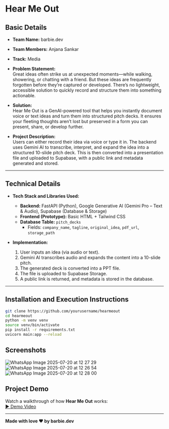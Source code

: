 # Hear Me Out

## Basic Details

- **Team Name:** barbie.dev  
- **Team Members:** Anjana Sankar  
- **Track:** Media  
- **Problem Statement:**  
  Great ideas often strike us at unexpected moments—while walking, showering, or chatting with a friend. But these ideas are frequently forgotten before they’re captured or developed. There’s no lightweight, accessible solution to quickly record and structure them into something actionable.

- **Solution:**  
  Hear Me Out is a GenAI-powered tool that helps you instantly document voice or text ideas and turn them into structured pitch decks. It ensures your fleeting thoughts aren’t lost but preserved in a form you can present, share, or develop further.

- **Project Description:**  
  Users can either record their idea via voice or type it in. The backend uses Gemini AI to transcribe, interpret, and expand the idea into a structured 10-slide pitch deck. This is then converted into a presentation file and uploaded to Supabase, with a public link and metadata generated and stored.

---

## Technical Details

- **Tech Stack and Libraries Used:**
  - **Backend:** FastAPI (Python), Google Generative AI (Gemini Pro – Text & Audio), Supabase (Database & Storage)
  - **Frontend (Prototype):** Basic HTML + Tailwind CSS
  - **Database Table:** `pitch_decks`  
    - Fields: `company_name`, `tagline`, `original_idea`, `pdf_url`, `storage_path`

- **Implementation:**  
  1. User inputs an idea (via audio or text).
  2. Gemini AI transcribes audio and expands the content into a 10-slide pitch.
  3. The generated deck is converted into a PPT file.
  4. The file is uploaded to Supabase Storage.
  5. A public link is returned, and metadata is stored in the database.

---

## Installation and Execution Instructions

```bash
git clone https://github.com/yourusername/hearmeout
cd hearmeout
python -m venv venv
source venv/bin/activate
pip install -r requirements.txt
uvicorn main:app --reload
```

## Screenshots

![WhatsApp Image 2025-07-20 at 12 27 29](https://github.com/user-attachments/assets/c51f41a2-f230-4c7d-b2e9-409bd81e6c4e)
![WhatsApp Image 2025-07-20 at 12 26 54](https://github.com/user-attachments/assets/f9249863-e757-43a8-a8b2-e7f69f042a7a)
![WhatsApp Image 2025-07-20 at 12 28 00](https://github.com/user-attachments/assets/3009644d-404c-462f-936e-0a33c375452c)



## Project Demo

Watch a walkthrough of how **Hear Me Out** works:  
[▶️ Demo Video](https://drive.google.com/file/d/1f08eJhdZdkl7CmpXGVltFbmtL5Ci2Cad/view?usp=sharing)

---

**Made with love ❤️ by barbie.dev**
